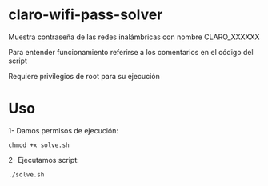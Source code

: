 claro-wifi-pass-solver
======================

Muestra contraseña de las redes inalámbricas con nombre CLARO_XXXXXX

Para entender funcionamiento referirse a los comentarios en el código del script

Requiere privilegios de root para su ejecución

Uso
===

1- Damos permisos de ejecución:

    chmod +x solve.sh

2- Ejecutamos script:

    ./solve.sh
